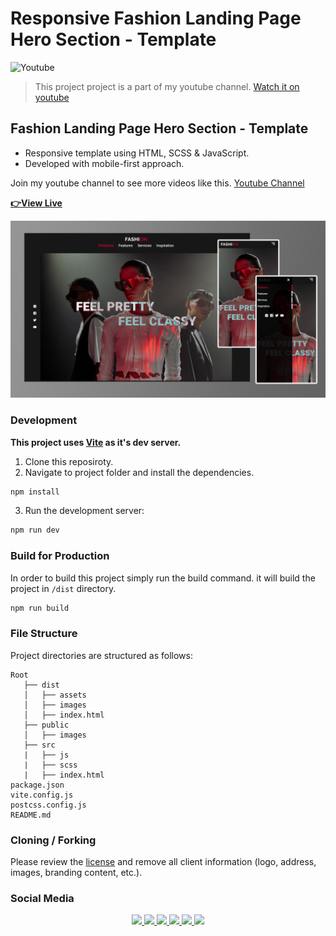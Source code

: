 # Responsive Fashion Landing Page Hero Section - Template

![Youtube](https://img.shields.io/badge/MiadVosoughi-%23FF0000.svg?style=flat&logo=YouTube)

> This project project is a part of my youtube channel. [Watch it on youtube](https://youtu.be/5WHbhwjVSfU)

## Fashion Landing Page Hero Section - Template

- Responsive template using HTML, SCSS & JavaScript.
- Developed with mobile-first approach.

Join my youtube channel to see more videos like this. [Youtube Channel](https://www.youtube.com/c/MiadVosoughi)

[**👉View Live**](https://tzvfv6.csb.app/)
<br/>

![Fashion Landing Page Hero](/preview.png)

### Development

**This project uses [Vite](https://vitejs.dev/) as it's dev server.**

1. Clone this reposiroty.
2. Navigate to project folder and install the dependencies.

```bash
npm install
```

3. Run the development server:

```bash
npm run dev
```

### Build for Production

In order to build this project simply run the build command.
it will build the project in `/dist` directory.

```bash
npm run build
```

### File Structure

Project directories are structured as follows:

```
Root
   ├── dist
   │   ├── assets
   │   ├── images
   │   ├── index.html
   ├── public
   │   ├── images
   ├── src
   |   ├── js
   |   ├── scss
   |   ├── index.html
package.json
vite.config.js
postcss.config.js
README.md
```

### Cloning / Forking

Please review the [license](LICENSE) and remove all client information (logo, address, images, branding content, etc.).

### Social Media

<p align="center">
    <a href="https://www.buymeacoffee.com/miad" alt="buymeacoffee">
        <img src="https://img.shields.io/badge/Buy%20Me%20a%20Coffee-ffdd00?style=flat&logo=buy-me-a-coffee&logoColor=black" />
    </a>
    <a href="mailto:miadv.biz@gmail.com" alt="gmail">
    <a href="https://www.linkedin.com/in/miad-vosoughi" alt="LinkedIn">
        <img src="https://img.shields.io/badge/LinkedIn-%230077B5.svg?style=flat&logo=linkedin&logoColor=white" />
    </a>
    <a href="mailto:miadv.biz@gmail.com" alt="gmail">
        <img src="https://img.shields.io/badge/Gmail-D14836.svg?style=flat&logo=gmail&logoColor=white" />
    </a>
    <a href="https://twitter.com/Miad_Vosoughi" alt="twitter">
        <img src="https://img.shields.io/badge/Twitter-%231DA1F2.svg?style=flat&logo=twitter&logoColor=white" />
    </a>
    <a href="https://www.youtube.com/c/MiadVosoughi" alt="youtube">
        <img src="https://img.shields.io/badge/Youtube-%23FF0000.svg?style=flat&logo=youTube&logoColor=white" />
    </a>
    <a href="https://www.instagram.com/miadv.dev" alt="instagram">
        <img src="https://img.shields.io/badge/Instagram-%23E4405F.svg?style=flat&logo=instagram&logoColor=white" />
    </a>
</p>
